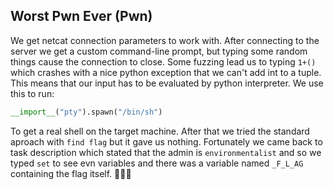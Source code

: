 ## Worst Pwn Ever (Pwn)

We get netcat connection parameters to work with.
After connecting to the server we get a custom command-line prompt, but typing some random things cause the connection to close.
Some fuzzing lead us to typing `1+()` which crashes with a nice python exception that we can't add int to a tuple.
This means that our input has to be evaluated by python interpreter.
We use this to run:

```python
__import__("pty").spawn("/bin/sh")
```

To get a real shell on the target machine.
After that we tried the standard aproach with `find flag` but it gave us nothing.
Fortunately we came back to task description which stated that the admin is `environmentalist` and so we typed `set` to see evn variables and there was a variable named `_F_L_AG` containing the flag itself.

